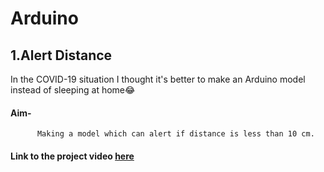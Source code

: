 # Arduino
## 1.Alert Distance  
In the COVID-19 situation I thought it's better to make an Arduino model instead of sleeping at home😂
#### Aim-
          Making a model which can alert if distance is less than 10 cm.
#### Link to the project video [here](https://drive.google.com/open?id=1OjWHsI6r4tOT4g174ZRMIkswhp3WBkIq)

